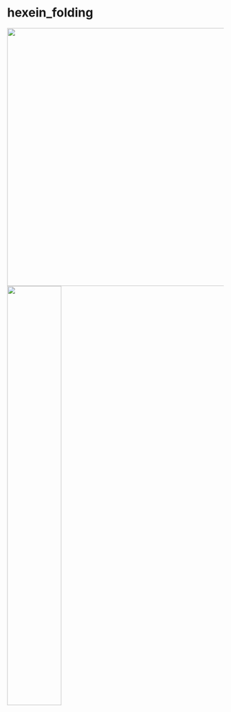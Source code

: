 # hexein_folding

<img src="https://github.com/user-attachments/assets/385c309e-0a8b-4155-acbf-a2dc32a121b1" width="600" />

<img src="https://github.com/user-attachments/assets/f0ab7f66-9c71-428c-ae64-6ace7605eaf2" width="50%" height="50%"/>

